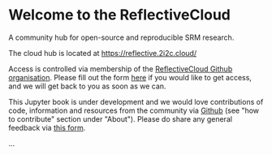 # Welcome to the ReflectiveCloud

A community hub for open-source and reproducible SRM research. 

The cloud hub is located at https://reflective.2i2c.cloud/

Access is controlled via membership of the [ReflectiveCloud Github organisation](https://github.com/ReflectiveCloud). Please fill out the form [here](https://forms.reflective.org/cloud-hub-access) if you would like to get access, and we will get back to you as soon as we can.  
 
This Jupyter book is under development and we would love contributions of code, information and resources from the community via [Github](https://github.com/ReflectiveCloud/Book) (see "how to contribute" section under "About"). Please do share any general feedback via [this form](https://forms.reflective.org/cloud-feedback).



... 




```{tableofcontents}
```

